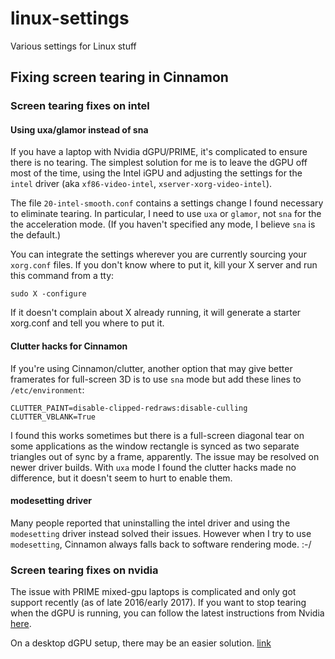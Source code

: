 # linux-settings
Various settings for Linux stuff

## Fixing screen tearing in Cinnamon

### Screen tearing fixes on intel

#### Using uxa/glamor instead of sna
If you have a laptop with Nvidia dGPU/PRIME, it's complicated to ensure there is no tearing. The simplest solution for me is to leave the dGPU off most of the time, using the Intel iGPU and adjusting the settings for the `intel` driver (aka `xf86-video-intel`, `xserver-xorg-video-intel`).

The file `20-intel-smooth.conf` contains a settings change I found necessary to eliminate tearing. In particular, I need to use `uxa` or `glamor`, not `sna` for the the acceleration mode. (If you haven't specified any mode, I believe `sna` is the default.)

You can integrate the settings wherever you are currently sourcing your `xorg.conf` files. If you don't know where to put it, kill your X server and run this command from a tty:

`sudo X -configure`

If it doesn't complain about X already running, it will generate a starter xorg.conf and tell you where to put it.

#### Clutter hacks for Cinnamon
If you're using Cinnamon/clutter, another option that may give better framerates for full-screen 3D is to use `sna` mode but add these lines to `/etc/environment`:

`CLUTTER_PAINT=disable-clipped-redraws:disable-culling`   
`CLUTTER_VBLANK=True`

I found this works sometimes but there is a full-screen diagonal tear on some applications as the window rectangle is synced as two separate triangles out of sync by a frame, apparently. The issue may be resolved on newer driver builds. With `uxa` mode I found the clutter hacks made no difference, but it doesn't seem to hurt to enable them.

#### modesetting driver
Many people reported that uninstalling the intel driver and using the `modesetting` driver instead solved their issues. However when I try to use `modesetting`, Cinnamon always falls back to software rendering mode. :-/

### Screen tearing fixes on nvidia
The issue with PRIME mixed-gpu laptops is complicated and only got support recently (as of late 2016/early 2017). If you want to stop tearing when the dGPU is running, you can follow the latest instructions from Nvidia [here](https://devtalk.nvidia.com/default/topic/957814/linux/prime-and-prime-synchronization/).

On a desktop dGPU setup, there may be an easier solution. [link](https://www.gamingonlinux.com/articles/i-have-finally-found-a-way-to-sort-out-screen-tearing-on-nvidia-with-linux.7213/)
